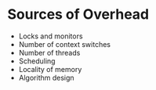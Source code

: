 # Sources of Overhead

- Locks and monitors
- Number of context switches
- Number of threads
- Scheduling
- Locality of memory
- Algorithm design
